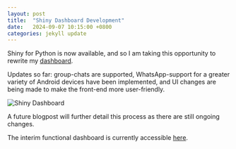 ```yaml
---
layout: post
title:  "Shiny Dashboard Development"
date:   2024-09-07 10:15:00 +0800
categories: jekyll update
---
```

Shiny for Python is now available, and so I am taking this opportunity to rewrite my [dashboard](https://blog.yifei.sg/jekyll/update/2024/05/07/dashboard-deployment-aws.html).

Updates so far: group-chats are supported, WhatsApp-support for a greater variety of Android devices have been implemented, and UI changes are being made to make the front-end more user-friendly. 

![Shiny Dashboard](https://zyf0717.github.io/assets/images/shiny-dashboard-wa-groupchat.png)

A future blogpost will further detail this process as there are still ongoing changes.

The interim functional dashboard is currently accessible [here](http://18.142.41.111:8000/).

